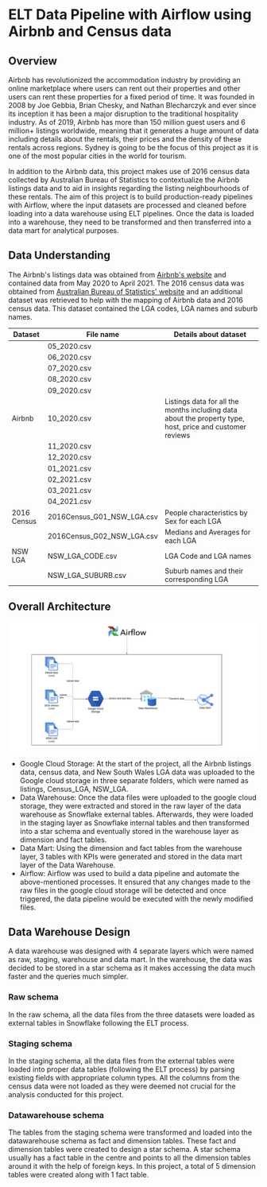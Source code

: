 # ELT Data Pipeline with Airflow using Airbnb and Census data

## Overview
Airbnb has revolutionized the accommodation industry by providing an online marketplace where users can rent out their properties and other users can rent these properties for a fixed period of time. It was founded in 2008 by Joe Gebbia, Brian Chesky, and Nathan Blecharczyk and ever since its inception it has been a major disruption to the traditional hospitality industry. As of 2019, Airbnb has more than 150 million guest users and 6 million+ listings worldwide, meaning that it generates a huge amount of data including details about the rentals, their prices and the density of these rentals across regions. Sydney is going to be the focus of this project as it is one of the most popular cities in the world for tourism.

In addition to the Airbnb data, this project makes use of 2016 census data collected by Australian Bureau of Statistics to contextualize the Airbnb listings data and to aid in insights regarding the listing neighbourhoods of these rentals. The aim of this project is to build production-ready pipelines with Airflow, where the input datasets are processed and cleaned before loading into a data warehouse using ELT pipelines. Once the data is loaded into a warehouse, they need to be transformed and then transferred into a data mart for analytical purposes.

## Data Understanding
The Airbnb's listings data was obtained from [Airbnb's website](http://insideairbnb.com/get-the-data/) and contained data from May 2020 to April 2021. The 2016 census data was obtained from [Australian Bureau of Statistics' website](https://datapacks.censusdata.abs.gov.au/datapacks/) and an additional dataset was retrieved to help with the mapping of Airbnb data and 2016 census data. This dataset contained the LGA codes, LGA names and suburb names.


| Dataset | File name | Details about dataset |
| --- | --- | --- |
|        | 05_2020.csv | 
|        | 06_2020.csv |
|        | 07_2020.csv |
|        | 08_2020.csv |
|        | 09_2020.csv |
| Airbnb | 10_2020.csv | Listings data for all the months including data about the property type, host, price and customer reviews |
|        | 11_2020.csv |
|        | 12_2020.csv |
|        | 01_2021.csv |
|        | 02_2021.csv |
|        | 03_2021.csv |
|        | 04_2021.csv |
| 2016 Census |  2016Census_G01_NSW_LGA.csv | People characteristics by Sex for each LGA |
|             | 2016Census_G02_NSW_LGA.csv | Medians and Averages for each LGA |
| NSW LGA |  NSW_LGA_CODE.csv | LGA Code and LGA names |
|         | NSW_LGA_SUBURB.csv | Suburb names and their corresponding LGA |

## Overall Architecture

![](https://github.com/naeer/elt_data_pipeline_airflow/blob/main/images/architecture.png?raw=true)

- Google Cloud Storage: At the start of the project, all the Airbnb listings data, census data, and New South Wales LGA data was uploaded to the Google cloud storage in three separate folders, which were named as listings, Census_LGA, NSW_LGA.
- Data Warehouse: Once the data files were uploaded to the google cloud storage, they were extracted and stored in the raw layer of the data warehouse as Snowflake external tables. Afterwards, they were loaded in the staging layer as Snowflake internal tables and then transformed into a star schema and eventually stored in the warehouse layer as dimension and fact tables.
- Data Mart: Using the dimension and fact tables from the warehouse layer, 3 tables with KPIs were generated and stored in the data mart layer of the Data Warehouse.
- Airflow: Airflow was used to build a data pipeline and automate the above-mentioned processes. It ensured that any changes made to the raw files in the google cloud storage will be detected and once triggered, the data pipeline would be executed with the newly modified files.

## Data Warehouse Design
A data warehouse was designed with 4 separate layers which were named as raw, staging, warehouse and data mart. In the warehouse, the data was decided to be stored in a star schema as it makes accessing the data much faster and the queries much simpler.

### Raw schema
In the raw schema, all the data files from the three datasets were loaded as external tables in Snowflake following the ELT process.

### Staging schema
In the staging schema, all the data files from the external tables were loaded into proper data tables (following the ELT process) by parsing existing fields with appropriate column types. All the columns from the census data were not loaded as they were deemed not crucial for the analysis conducted for this project.

### Datawarehouse schema
The tables from the staging schema were transformed and loaded into the datawarehouse schema as fact and dimension tables. These fact and dimension tables were created to design a star schema. A star schema usually has a fact table in the centre and points to all the dimension tables around it with the help of foreign keys. In this project, a total of 5 dimension tables were created along with 1 fact table.
